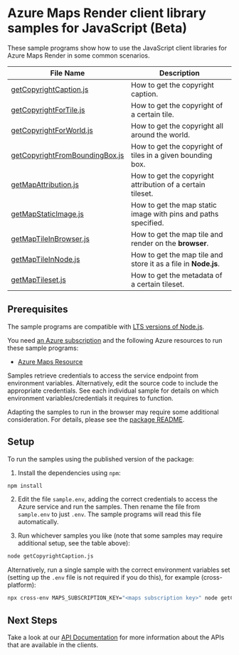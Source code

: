 # Azure Maps Render client library samples for JavaScript (Beta)

These sample programs show how to use the JavaScript client libraries for Azure Maps Render in some common scenarios.

| **File Name**                                                 | **Description**                                                |
| ------------------------------------------------------------- | -------------------------------------------------------------- |
| [getCopyrightCaption.js][getcopyrightcaption]                 | How to get the copyright caption.                              |
| [getCopyrightForTile.js][getcopyrightfortile]                 | How to get the copyright of a certain tile.                    |
| [getCopyrightForWorld.js][getcopyrightforworld]               | How to get the copyright all around the world.                 |
| [getCopyrightFromBoundingBox.js][getcopyrightfromboundingbox] | How to get the copyright of tiles in a given bounding box.     |
| [getMapAttribution.js][getmapattribution]                     | How to get the copyright attribution of a certain tileset.     |
| [getMapStaticImage.js][getmapstaticimage]                     | How to get the map static image with pins and paths specified. |
| [getMapTileInBrowser.js][getmaptileinbrowser]                 | How to get the map tile and render on the **browser**.         |
| [getMapTileInNode.js][getmaptileinnode]                       | How to get the map tile and store it as a file in **Node.js**. |
| [getMapTileset.js][getmaptileset]                             | How to get the metadata of a certain tileset.                  |

## Prerequisites

The sample programs are compatible with [LTS versions of Node.js](https://github.com/nodejs/release#release-schedule).

You need [an Azure subscription][freesub] and the following Azure resources to run these sample programs:

- [Azure Maps Resource][createinstance_azuremapsresource]

Samples retrieve credentials to access the service endpoint from environment variables. Alternatively, edit the source code to include the appropriate credentials. See each individual sample for details on which environment variables/credentials it requires to function.

Adapting the samples to run in the browser may require some additional consideration. For details, please see the [package README][package].

## Setup

To run the samples using the published version of the package:

1. Install the dependencies using `npm`:

```bash
npm install
```

2. Edit the file `sample.env`, adding the correct credentials to access the Azure service and run the samples. Then rename the file from `sample.env` to just `.env`. The sample programs will read this file automatically.

3. Run whichever samples you like (note that some samples may require additional setup, see the table above):

```bash
node getCopyrightCaption.js
```

Alternatively, run a single sample with the correct environment variables set (setting up the `.env` file is not required if you do this), for example (cross-platform):

```bash
npx cross-env MAPS_SUBSCRIPTION_KEY="<maps subscription key>" node getCopyrightCaption.js
```

## Next Steps

Take a look at our [API Documentation][apiref] for more information about the APIs that are available in the clients.

[getcopyrightcaption]: https://github.com/Azure/azure-sdk-for-js/blob/main/sdk/maps/maps-render-rest/samples/v1-beta/javascript/getCopyrightCaption.js
[getcopyrightfortile]: https://github.com/Azure/azure-sdk-for-js/blob/main/sdk/maps/maps-render-rest/samples/v1-beta/javascript/getCopyrightForTile.js
[getcopyrightforworld]: https://github.com/Azure/azure-sdk-for-js/blob/main/sdk/maps/maps-render-rest/samples/v1-beta/javascript/getCopyrightForWorld.js
[getcopyrightfromboundingbox]: https://github.com/Azure/azure-sdk-for-js/blob/main/sdk/maps/maps-render-rest/samples/v1-beta/javascript/getCopyrightFromBoundingBox.js
[getmapattribution]: https://github.com/Azure/azure-sdk-for-js/blob/main/sdk/maps/maps-render-rest/samples/v1-beta/javascript/getMapAttribution.js
[getmapstaticimage]: https://github.com/Azure/azure-sdk-for-js/blob/main/sdk/maps/maps-render-rest/samples/v1-beta/javascript/getMapStaticImage.js
[getmaptileinbrowser]: https://github.com/Azure/azure-sdk-for-js/blob/main/sdk/maps/maps-render-rest/samples/v1-beta/javascript/getMapTileInBrowser.js
[getmaptileinnode]: https://github.com/Azure/azure-sdk-for-js/blob/main/sdk/maps/maps-render-rest/samples/v1-beta/javascript/getMapTileInNode.js
[getmaptileset]: https://github.com/Azure/azure-sdk-for-js/blob/main/sdk/maps/maps-render-rest/samples/v1-beta/javascript/getMapTileset.js
[apiref]: https://docs.microsoft.com/javascript/api/@azure-rest/maps-render
[freesub]: https://azure.microsoft.com/free/
[createinstance_azuremapsresource]: https://docs.microsoft.com/azure/azure-maps/how-to-create-template
[package]: https://github.com/Azure/azure-sdk-for-js/tree/main/sdk/maps/maps-render-rest/README.md
